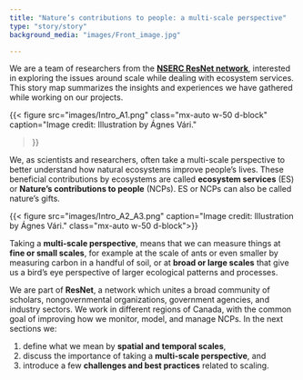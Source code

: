 ```yaml
---
title: "Nature’s contributions to people: a multi-scale perspective"
type: "story/story"
background_media: "images/Front_image.jpg"

---
```


We are a team of researchers from the <a href="https://www.nsercresnet.com/" target="_blank">**NSERC ResNet network**</a>, interested in exploring the issues around scale while dealing with ecosystem services. This story map summarizes the insights and experiences we have gathered while working on our projects.

<!---Justify left, text listed above should be to the right of this figure --->
<!---{{< figure src="images/Intro_A1.png" caption="Image credit: Illustration by Ágnes Vári." class="float-start w-50 pe-3">}} --->

{{< figure src="images/Intro_A1.png" 
class="mx-auto w-50 d-block" 
caption="Image credit: Illustration by Ágnes Vári." 
>}}

We, as scientists and researchers, often take a multi-scale perspective to better understand how natural ecosystems improve people’s lives. These beneficial contributions by ecosystems are called **ecosystem services** (ES) or **Nature’s contributions to people** (NCPs). ES or NCPs can also be called nature’s gifts.

<div class="clearfix"></div>

<!---<div class="row">
    <div class="col" style="align-content:end;">
{{< figure src="images/Intro_A2.png" caption="Image credit: Illustration by Ágnes Vári.">}}
</div>
    <div class="col" style="align-content:end;">
    {{< figure src="images/Intro_A3.png" caption="Image credit: Illustration by Ágnes Vári.">}}
    </div>
</div> --->

{{< figure src="images/Intro_A2_A3.png" caption="Image credit: Illustration by Ágnes Vári." class="mx-auto w-50 d-block">}}

<div class="clearfix"></div>

Taking a **multi-scale perspective**, means that we can measure things at **fine or small scales**, for example at the scale of ants or even smaller by measuring carbon in a handful of soil, or at **broad or large scales** that give us a bird’s eye perspective of larger ecological patterns and processes.

We are part of **ResNet**, a network which unites a broad community of scholars, nongovernmental organizations, government agencies, and industry sectors. We work in different regions of Canada, with the common goal of improving how we monitor, model, and manage NCPs. In the next sections we:

1. define what we mean by **spatial and temporal scales**,  
2. discuss the importance of taking a **multi-scale perspective**, and  
3. introduce a few **challenges and best practices** related to scaling.

